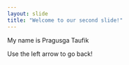 ```yaml
---
layout: slide
title: "Welcome to our second slide!"
---
```

My name is Pragusga Taufik

Use the left arrow to go back!

